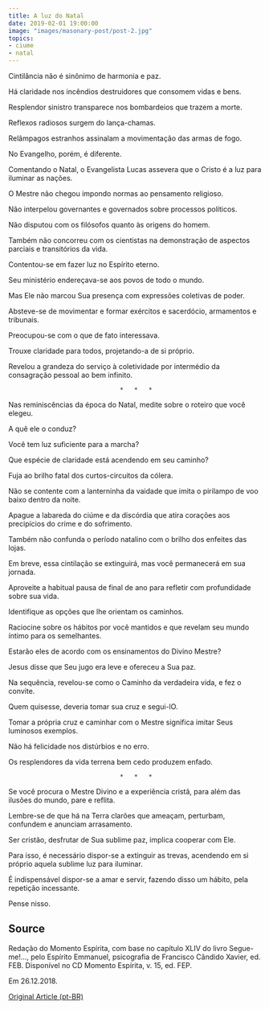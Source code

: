 ```yaml
---
title: A luz do Natal
date: 2019-02-01 19:00:00
image: "images/masonary-post/post-2.jpg"
topics: 
- ciume
- natal
---
```



Cintilância não é sinônimo de harmonia e paz.

Há claridade nos incêndios destruidores que consomem vidas e bens.

Resplendor sinistro transparece nos bombardeios que trazem a morte.

Reflexos radiosos surgem do lança-chamas.

Relâmpagos estranhos assinalam a movimentação das armas de fogo.

No Evangelho, porém, é diferente.

Comentando o Natal, o Evangelista Lucas assevera que o Cristo é a luz para
iluminar as nações.

O Mestre não chegou impondo normas ao pensamento religioso.

Não interpelou governantes e governados sobre processos políticos.

Não disputou com os filósofos quanto às origens do homem.

Também não concorreu com os cientistas na demonstração de aspectos parciais e
transitórios da vida.

Contentou-se em fazer luz no Espírito eterno.

Seu ministério endereçava-se aos povos de todo o mundo.

Mas Ele não marcou Sua presença com expressões coletivas de poder.

Absteve-se de movimentar e formar exércitos e sacerdócio, armamentos e
tribunais.

Preocupou-se com o que de fato interessava.

Trouxe claridade para todos, projetando-a de si próprio.

Revelou a grandeza do serviço à coletividade por intermédio da consagração
pessoal ao bem infinito.

                                   *   *   *

Nas reminiscências da época do Natal, medite sobre o roteiro que você elegeu.

A quê ele o conduz?

Você tem luz suficiente para a marcha?

Que espécie de claridade está acendendo em seu caminho?

Fuja ao brilho fatal dos curtos-circuitos da cólera.

Não se contente com a lanterninha da vaidade que imita o pirilampo de voo baixo
dentro da noite.

Apague a labareda do ciúme e da discórdia que atira corações aos precipícios do
crime e do sofrimento.

Também não confunda o período natalino com o brilho dos enfeites das lojas.

Em breve, essa cintilação se extinguirá, mas você permanecerá em sua jornada.

Aproveite a habitual pausa de final de ano para refletir com profundidade sobre
sua vida.

Identifique as opções que lhe orientam os caminhos.

Raciocine sobre os hábitos por você mantidos e que revelam seu mundo íntimo
para os semelhantes.

Estarão eles de acordo com os ensinamentos do Divino Mestre?

Jesus disse que Seu jugo era leve e ofereceu a Sua paz.

Na sequência, revelou-se como o Caminho da verdadeira vida, e fez o convite.

Quem quisesse, deveria tomar sua cruz e segui-lO.

Tomar a própria cruz e caminhar com o Mestre significa imitar Seus luminosos
exemplos.

Não há felicidade nos distúrbios e no erro.

Os resplendores da vida terrena bem cedo produzem enfado.

                                   *   *   *

Se você procura o Mestre Divino e a experiência cristã, para além das ilusões
do mundo, pare e reflita.

Lembre-se de que há na Terra clarões que ameaçam, perturbam, confundem e
anunciam arrasamento.

Ser cristão, desfrutar de Sua sublime paz, implica cooperar com Ele.

Para isso, é necessário dispor-se a extinguir as trevas, acendendo em si
próprio aquela sublime luz para iluminar.

É indispensável dispor-se a amar e servir, fazendo disso um hábito, pela
repetição incessante.

Pense nisso.

## Source
Redação do Momento Espírita, com base no capítulo XLIV
do livro Segue-me!..., pelo Espírito Emmanuel, psicografia
de Francisco Cândido Xavier, ed. FEB.
Disponível no CD Momento Espírita, v. 15, ed. FEP.

Em 26.12.2018.

[Original Article (pt-BR)](http://momento.com.br/pt/ler_texto.php?id=5623)
